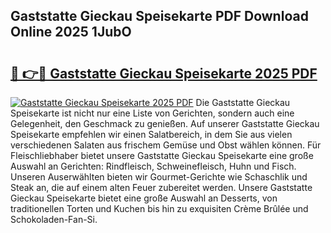 ## Gaststatte Gieckau Speisekarte PDF Download Online 2025 1JubO

# <h2><a href="http://gc65mr.nevu.top/?p=Gaststatte+Gieckau+Speisekarte">🔗 👉🔴 Gaststatte Gieckau Speisekarte 2025 PDF</a></h2>

[![Gaststatte Gieckau Speisekarte 2025 PDF](https://i.imgur.com/dBaPXMq.png)](http://gc65mr.nevu.top/?p=Gaststatte+Gieckau+Speisekarte)
Die Gaststatte Gieckau Speisekarte ist nicht nur eine Liste von Gerichten, sondern auch eine Gelegenheit, den Geschmack zu genießen. Auf unserer Gaststatte Gieckau Speisekarte empfehlen wir einen Salatbereich, in dem Sie aus vielen verschiedenen Salaten aus frischem Gemüse und Obst wählen können. Für Fleischliebhaber bietet unsere Gaststatte Gieckau Speisekarte eine große Auswahl an Gerichten: Rindfleisch, Schweinefleisch, Huhn und Fisch. Unseren Auserwählten bieten wir Gourmet-Gerichte wie Schaschlik und Steak an, die auf einem alten Feuer zubereitet werden. Unsere Gaststatte Gieckau Speisekarte bietet eine große Auswahl an Desserts, von traditionellen Torten und Kuchen bis hin zu exquisiten Crème Brûlée und Schokoladen-Fan-Si.
